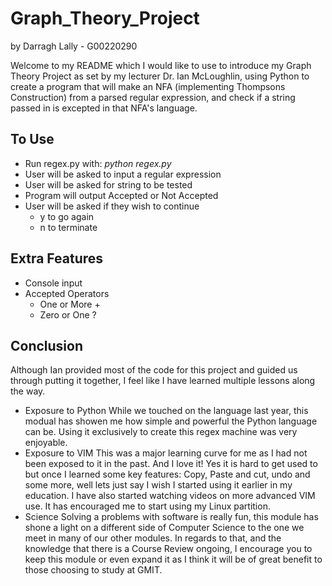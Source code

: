# Graph_Theory_Project
by Darragh Lally - G00220290

Welcome to my README which I would like to use to introduce my Graph Theory Project as set by my lecturer Dr. Ian McLoughlin, using Python to create a program that will make an NFA (implementing Thompsons Construction) from a parsed regular expression, and check if a string passed in is excepted in that NFA's language. 

## To Use
* Run regex.py with: *python regex.py*
* User will be asked to input a regular expression
* User will be asked for string to be tested
* Program will output Accepted or Not Accepted
* User will be asked if they wish to continue
	* y to go again
	* n to terminate

## Extra Features
* Console input
* Accepted Operators
	* One or More \+
	* Zero or One \?


## Conclusion
Although Ian provided most of the code for this project and guided us through putting it together, I feel like I have learned multiple lessons along the way.
* Exposure to Python
While we touched on the language last year, this modual has showen me how simple and powerful the Python language can be. Using it exclusively to create this regex machine was very enjoyable.
* Exposure to VIM
This was a major learning curve for me as I had not been exposed to it in the past. And I love it! Yes it is hard to get used to but once I learned some key features: Copy, Paste and cut, undo and some more, well lets just say I wish I started using it earlier in my education. I have also started watching videos on more advanced VIM use. It has encouraged me to start using my Linux partition.
* Science
Solving a problems with software is really fun, this module has shone a light on a different side of Computer Science to the one we meet in many of our other modules. In regards to that, and the knowledge that there is a Course Review ongoing, I encourage you to keep this module or even expand it as I think it will be of great benefit to those choosing to study at GMIT.            
